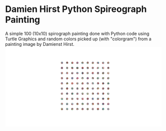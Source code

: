 # Damien Hirst Python Spireograph Painting
A simple 100 (10x10) spirograph painting done with Python code using Turtle Graphics and random colors picked up (with "colorgram") from a painting image by Damienst Hirst.
![alt text](https://github.com/andrebadini/damienHirstPythonSpireographPainting/blob/master/python_damien_hirst_spireograph.jpg?raw=true)
